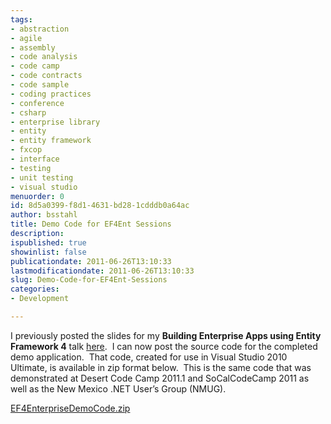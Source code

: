 ```yaml
---
tags:
- abstraction
- agile
- assembly
- code analysis
- code camp
- code contracts
- code sample
- coding practices
- conference
- csharp
- enterprise library
- entity
- entity framework
- fxcop
- interface
- testing
- unit testing
- visual studio
menuorder: 0
id: 8d5a0399-f8d1-4631-bd28-1cdddb0a64ac
author: bsstahl
title: Demo Code for EF4Ent Sessions
description: 
ispublished: true
showinlist: false
publicationdate: 2011-06-26T13:10:33
lastmodificationdate: 2011-06-26T13:10:33
slug: Demo-Code-for-EF4Ent-Sessions
categories:
- Development

---
```


I previously posted the slides for my **Building Enterprise Apps using Entity Framework 4** talk [here](http://www.cognitiveinheritance.com/post/Desert-Code-Camp-Presentation.aspx).  I can now post the source code for the completed demo application.  That code, created for use in Visual Studio 2010 Ultimate, is available in zip format below.  This is the same code that was demonstrated at Desert Code Camp 2011.1 and SoCalCodeCamp 2011 as well as the New Mexico .NET User’s Group (NMUG).

[EF4EnterpriseDemoCode.zip](https://docs.google.com/uc?id=0B6PPrBnxN6VtMGRhNzZhOGUtNGY5NC00M2IyLTgxYzMtOTVlNDU0MDQyNjc1&amp;export=download&amp;hl=en_US "https://docs.google.com/uc?id=0B6PPrBnxN6VtMGRhNzZhOGUtNGY5NC00M2IyLTgxYzMtOTVlNDU0MDQyNjc1&amp;export=download&amp;hl=en_US")

